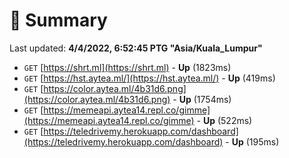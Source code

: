 # 📖 Summary
Last updated: **4/4/2022, 6:52:45 PTG "Asia/Kuala_Lumpur"**

- `GET` [https://shrt.ml](https://shrt.ml) - **Up** (1823ms)
- `GET` [https://hst.aytea.ml/](https://hst.aytea.ml/) - **Up** (419ms)
- `GET` [https://color.aytea.ml/4b31d6.png](https://color.aytea.ml/4b31d6.png) - **Up** (1754ms)
- `GET` [https://memeapi.aytea14.repl.co/gimme](https://memeapi.aytea14.repl.co/gimme) - **Up** (522ms)
- `GET` [https://teledrivemy.herokuapp.com/dashboard](https://teledrivemy.herokuapp.com/dashboard) - **Up** (195ms)
